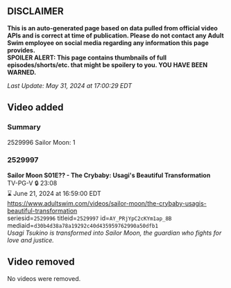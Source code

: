 ## DISCLAIMER
**This is an auto-generated page based on data pulled from official video APIs and is correct at time of publication. Please do not contact any Adult Swim employee on social media regarding any information this page provides.**  
**SPOILER ALERT: This page contains thumbnails of full episodes/shorts/etc. that might be spoilery to you. YOU HAVE BEEN WARNED.**  

_Last Update: May 31, 2024 at 17:00:29 EDT_
## Video added
### Summary
2529996 Sailor Moon: 1  
### 2529997
**Sailor Moon S01E?? - The Crybaby: Usagi's Beautiful Transformation**  
TV-PG-V 🔒 23:08  
⌛ June 21, 2024 at 16:59:00 EDT  
https://www.adultswim.com/videos/sailor-moon/the-crybaby-usagis-beautiful-transformation  
seriesid=`2529996` titleid=`2529997` id=`AY_PRjYpC2cKYm1ap_8B` mediaid=`d30b4d38a78a19292c40d435959762990a50dfb1`  
_Usagi Tsukino is transformed into Sailor Moon, the guardian who fights for love and justice._  
## Video removed
No videos were removed.  
